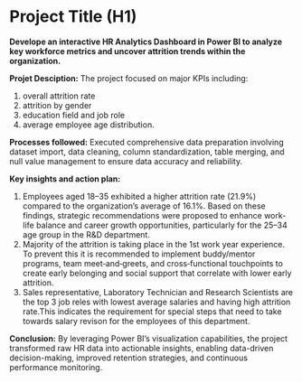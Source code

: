 # Project Title (H1)
**Develope an interactive HR Analytics Dashboard in Power BI to analyze key workforce metrics and uncover attrition trends within the organization.**

**Projet Desciption:**
The project focused on major KPIs including:
1. overall attrition rate
2. attrition by gender
3. education field and job role
4. average employee age distribution.

**Processes followed:**
Executed comprehensive data preparation involving dataset import, data cleaning, column standardization, table merging, and null value management to ensure data accuracy and reliability.

**Key insights and action plan:**
1. Employees aged 18–35 exhibited a higher attrition rate (21.9%) compared to the organization’s average of 16.1%. Based on these findings, strategic recommendations were proposed to enhance work-life balance and career growth opportunities, particularly for the 25–34 age group in the R&D department.
2. Majority of the attrition is taking place in the 1st work year experience. To prevent this it is recommended to implement buddy/mentor programs, team meet‑and‑greets, and cross‑functional touchpoints to create early belonging and social support that correlate with lower early attrition.
3. Sales representative, Laboratory Technician and Research Scientists are the top 3 job reles with lowest average salaries and having high attrition rate.This indicates the requirement for special steps that need to take towards salary revison for the employees of this department.

**Conclusion:**
By leveraging Power BI’s visualization capabilities, the project transformed raw HR data into actionable insights, enabling data-driven decision-making, improved retention strategies, and continuous performance monitoring.
